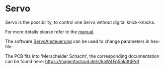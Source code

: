 # Servo

Servo is the possibility, to control one Servo without digital knick-knacks.<br>

For more details please refer to the [manual](ServoAnsteuerung.pdf).<br>

The software [ServoAnsteuerung](http://www.github.com/Kruemelbahn/ServoAnsteuerung) can be used to change parameters in hex-file.<br>

The PCB fits into 'Merscheider Schacht', the corresponding documentation can be found here: https://magentacloud.de/s/kaW4Fp5ok3t4Pqf
